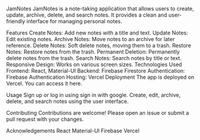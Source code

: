 JamNotes
JamNotes is a note-taking application that allows users to create, update, archive, delete, and search notes. It provides a clean and user-friendly interface for managing personal notes.

Features
Create Notes: Add new notes with a title and text.
Update Notes: Edit existing notes.
Archive Notes: Move notes to an archive for later reference.
Delete Notes: Soft delete notes, moving them to a trash.
Restore Notes: Restore notes from the trash.
Permanent Deletion: Permanently delete notes from the trash.
Search Notes: Search notes by title or text.
Responsive Design: Works on various screen sizes.
Technologies Used
Frontend: React, Material-UI
Backend: Firebase Firestore
Authentication: Firebase Authentication
Hosting: Vercel
Deployment
The app is deployed on Vercel. You can access it here.

Usage
Sign up or log in using sign in with google.
Create, edit, archive, delete, and search notes using the user interface.

Contributing
Contributions are welcome! Please open an issue or submit a pull request with your changes.


Acknowledgements
React
Material-UI
Firebase
Vercel
